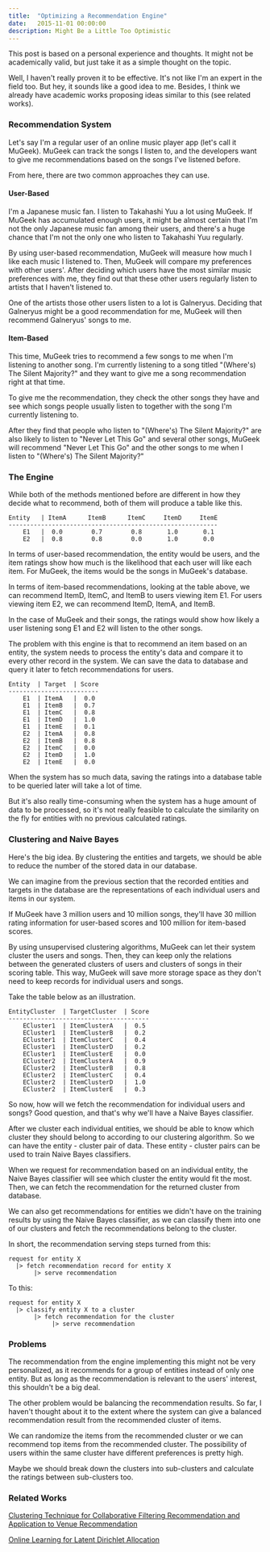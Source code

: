 ```yaml
---
title:  "Optimizing a Recommendation Engine"
date:   2015-11-01 00:00:00
description: Might Be a Little Too Optimistic
---
```


This post is based on a personal experience and thoughts. It might not be academically valid, but just take it as a simple thought on the topic.

Well, I haven't really proven it to be effective. It's not like I'm an expert in the field too. But hey, it sounds like a good idea to me. Besides, I think we already have academic works proposing ideas similar to this (see related works).

### Recommendation System

Let's say I'm a regular user of an online music player app (let's call it MuGeek). MuGeek can track the songs I listen to, and the developers want to give me recommendations based on the songs I've listened before.

From here, there are two common approaches they can use.

#### User-Based

I'm a Japanese music fan. I listen to Takahashi Yuu a lot using MuGeek. If MuGeek has accumulated enough users, it might be almost certain that I'm not the only Japanese music fan among their users, and there's a huge chance that I'm not the only one who listen to Takahashi Yuu regularly.

By using user-based recommendation, MuGeek will measure how much I like each music I listened to. Then, MuGeek will compare my preferences with other users'. After deciding which users have the most similar music preferences with me, they find out that these other users regularly listen to artists that I haven't listened to.

One of the artists those other users listen to a lot is Galneryus. Deciding that Galneryus might be a good recommendation for me, MuGeek will then recommend Galneryus' songs to me.

#### Item-Based

This time, MuGeek tries to recommend a few songs to me when I'm listening to another song. I'm currently listening to a song titled "(Where's) The Silent Majority?" and they want to give me a song recommendation right at that time.

To give me the recommendation, they check the other songs they have and see which songs people usually listen to together with the song I'm currently listening to.

After they find that people who listen to "(Where's) The Silent Majority?" are also likely to listen to "Never Let This Go" and several other songs, MuGeek will recommend "Never Let This Go" and the other songs to me when I listen to "(Where's) The Silent Majority?"

### The Engine

While both of the methods mentioned before are different in how they decide what to recommend, both of them will produce a table like this.

```
Entity   | ItemA      ItemB      ItemC     ItemD     ItemE
----------------------------------------------------------
    E1   |  0.0        0.7        0.8       1.0       0.1
    E2   |  0.8        0.8        0.0       1.0       0.0
```

In terms of user-based recommendation, the entity would be users, and the item ratings show how much is the likelihood that each user will like each item. For MuGeek, the items would be the songs in MuGeek's database.

In terms of item-based recommendations, looking at the table above, we can recommend ItemD, ItemC, and ItemB to users viewing item E1. For users viewing item E2, we can recommend ItemD, ItemA, and ItemB.

In the case of MuGeek and their songs, the ratings would show how likely a user listening song E1 and E2 will listen to the other songs.

The problem with this engine is that to recommend an item based on an entity, the system needs to process the entity's data and compare it to every other record in the system. We can save the data to database and query it later to fetch recommendations for users.

```
Entity  | Target  | Score
-------------------------
    E1  | ItemA   |  0.0
    E1  | ItemB   |  0.7
    E1  | ItemC   |  0.8
    E1  | ItemD   |  1.0
    E1  | ItemE   |  0.1
    E2  | ItemA   |  0.8
    E2  | ItemB   |  0.8
    E2  | ItemC   |  0.0
    E2  | ItemD   |  1.0
    E2  | ItemE   |  0.0
```

When the system has so much data, saving the ratings into a database table to be queried later will take a lot of time.

But it's also really time-consuming when the system has a huge amount of data to be processed, so it's not really feasible to calculate the similarity on the fly for entities with no previous calculated ratings.

### Clustering and Naive Bayes

Here's the big idea. By clustering the entities and targets, we should be able to reduce the number of the stored data in our database.

We can imagine from the previous section that the recorded entities and targets in the database are the representations of each individual users and items in our system.

If MuGeek have 3 million users and 10 million songs, they'll have 30 million rating information for user-based scores and 100 million for item-based scores.

By using unsupervised clustering algorithms, MuGeek can let their system cluster the users and songs. Then, they can keep only the relations between the generated clusters of users and clusters of songs in their scoring table. This way, MuGeek will save more storage space as they don't need to keep records for individual users and songs.

Take the table below as an illustration.

```
EntityCluster  | TargetCluster  | Score
---------------------------------------
    ECluster1  | ItemClusterA   |  0.5
    ECluster1  | ItemClusterB   |  0.2
    ECluster1  | ItemClusterC   |  0.4
    ECluster1  | ItemClusterD   |  0.2
    ECluster1  | ItemClusterE   |  0.0
    ECluster2  | ItemClusterA   |  0.9
    ECluster2  | ItemClusterB   |  0.8
    ECluster2  | ItemClusterC   |  0.4
    ECluster2  | ItemClusterD   |  1.0
    ECluster2  | ItemClusterE   |  0.3
```

So now, how will we fetch the recommendation for individual users and songs? Good question, and that's why we'll have a Naive Bayes classifier.

After we cluster each individual entities, we should be able to know which cluster they should belong to according to our clustering algorithm. So we can have the entity - cluster pair of data. These entity - cluster pairs can be used to train Naive Bayes classifiers.

When we request for recommendation based on an individual entity, the Naive Bayes classifier will see which cluster the entity would fit the most. Then, we can fetch the recommendation for the returned cluster from database.

We can also get recommendations for entities we didn't have on the training results by using the Naive Bayes classifier, as we can classify them into one of our clusters and fetch the recommendations belong to the cluster.

In short, the recommendation serving steps turned from this:

```
request for entity X
  |> fetch recommendation record for entity X
       |> serve recommendation
```

To this:

```
request for entity X
  |> classify entity X to a cluster
       |> fetch recommendation for the cluster
            |> serve recommendation
```

### Problems

The recommendation from the engine implementing this might not be very personalized, as it recommends for a group of entities instead of only one entity. But as long as the recommendation is relevant to the users' interest, this shouldn't be a big deal.

The other problem would be balancing the recommendation results. So far, I haven't thought about it to the extent where the system can give a balanced recommendation result from the recommended cluster of items.

We can randomize the items from the recommended cluster or we can recommend top items from the recommended cluster. The possibility of users within the same cluster have different preferences is pretty high.

Maybe we should break down the clusters into sub-clusters and calculate the ratings between sub-clusters too.

### Related Works

[Clustering Technique for Collaborative Filtering Recommendation and Application to Venue Recommendation](http://www.slideshare.net/PhamCuong/clustering-technique-for-collaborative-filtering-recommendation-and-application-to-venue-recommendation)

[Online Learning for Latent Dirichlet Allocation](https://www.cs.princeton.edu/~blei/papers/HoffmanBleiBach2010b.pdf)
